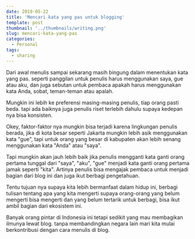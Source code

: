 ```yaml
---
date: 2019-05-22
title: 'Mencari kata yang pas untuk blogging'
template: post
thumbnail: '../thumbnails/writing.png'
slug: mencari-kata-yang-pas
categories:
  - Personal
tags:
  - sharing
---
```


Dari awal menulis sampai sekarang masih bingung dalam menentukan kata yang pas. seperti panggilan untuk penulis harus menggunakan saya, gue atau aku, dan juga sebutan untuk pembaca apakah harus menggunakan kata Anda, sobat, teman-teman atau apalah. 

Mungkin ini lebih ke preferensi masing-masing penulis, tiap orang pasti beda. tapi ada baiknya juga penulis riset terlebih dahulu supaya kedepan nya bisa konsisten. 

Okey, faktor-faktor nya mungkin bisa terjadi karena lingkungan penulis berada, jika di kota besar seperti Jakarta mungkin lebih asik menggunakan kata "gue", tapi untuk orang yang besar di kabupaten akan lebih senang menggunakan kata "Anda" atau "saya".

Tapi mungkin akan jauh lebih baik jika penulis mengganti kata ganti orang pertama tunggal dari "saya", "aku", "gue" menjadi kata ganti orang pertama jamak seperti "kita". Artinya penulis bisa mengajak pembaca untuk menjadi bagian dari blog ini dan juga ikut berbagi pengetahuan.

Tentu tujuan nya supaya kita lebih bermanfaat dalam hidup ini, berbagi tulisan tentang apa yang kita mengerti supaya orang-orang yang belum mengerti bisa mengerti dan yang belum tertarik untuk berbagi, bisa ikut ambil bagian dari ekosistem ini. 

Banyak orang pintar di Indonesia ini tetapi sedikit yang mau membagikan ilmunya lewat blog. tanpa membandingkan negara lain mari kita mulai berkontribusi dengan cara menulis di blog. 

